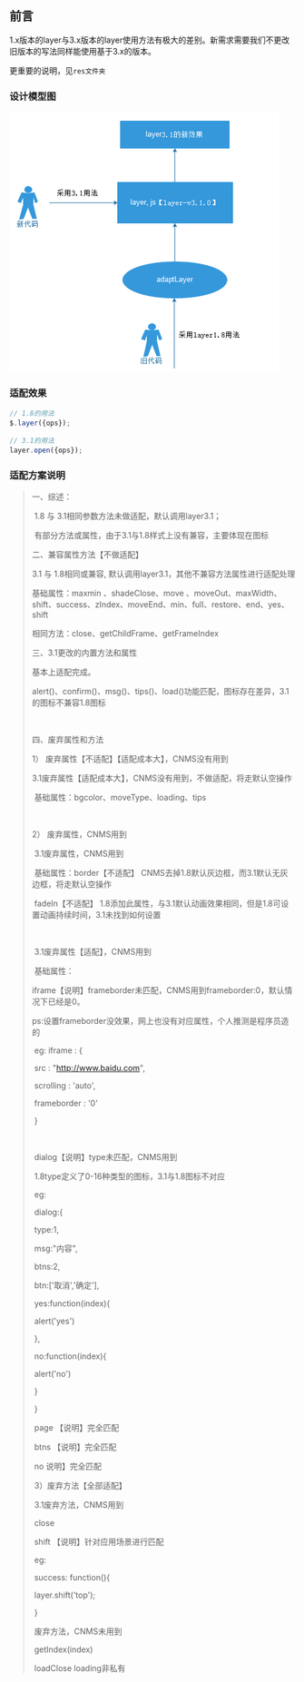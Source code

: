 ## 前言

1.x版本的layer与3.x版本的layer使用方法有极大的差别。新需求需要我们不更改旧版本的写法同样能使用基于3.x的版本。

更重要的说明，见`res文件夹`

###  设计模型图

![设计模型](.\res\img\system.png)

### 适配效果

```javascript
// 1.8的用法
$.layer({ops});
```



```javascript
// 3.1的用法
layer.open({ops});
```



### 适配方案说明

> 一、综述：
>
> ​        1.8 与 3.1相同参数方法未做适配，默认调用layer3.1；
>
> ​       有部分方法或属性，由于3.1与1.8样式上没有兼容，主要体现在图标
>
>  
>
> 二、兼容属性方法【不做适配】 
>
>   3.1 与 1.8相同或兼容, 默认调用layer3.1，其他不兼容方法属性进行适配处理
>
>   基础属性：maxmin 、shadeClose、move 、moveOut、maxWidth、shift、success、zIndex、moveEnd、min、full、restore、end、yes、shift
>
> 相同方法：close、getChildFrame、getFrameIndex
>
>  
>
> 三、3.1更改的内置方法和属性
>
>    基本上适配完成。
>
>  alert()、confirm()、msg()、tips()、load()功能匹配，图标存在差异，3.1的图标不兼容1.8图标
>
>  
>
> ​    
>
> 四、废弃属性和方法
>
> 1） 废弃属性【不适配】【适配成本大】，CNMS没有用到
>
> ​     3.1废弃属性【适配成本大】，CNMS没有用到，不做适配，将走默认空操作
>
> ​        基础属性：bgcolor、moveType、loading、tips
>
> ​          
>
>   2） 废弃属性，CNMS用到
>
> ​     3.1废弃属性，CNMS用到
>
> ​        基础属性：border【不适配】 CNMS去掉1.8默认灰边框，而3.1默认无灰边框，将走默认空操作          
>
> ​                  fadeIn【不适配】 1.8添加此属性，与3.1默认动画效果相同，但是1.8可设置动画持续时间，3.1未找到如何设置
>
> ​                                 
>
> ​     3.1废弃属性【适配】，CNMS用到
>
> ​        基础属性：
>
> iframe【说明】frameborder未匹配，CNMS用到frameborder:0，默认情况下已经是0。
>
> ​                           ps:设置frameborder没效果，网上也没有对应属性，个人推测是程序员造的
>
> ​                   eg:    iframe : {
>
> ​                                             src : "http://www.baidu.com",
>
> ​                                  scrolling : 'auto', 
>
> ​                                  frameborder : '0'                  
>
> ​                          }
>
> ​     
>
> ​              dialog【说明】type未匹配，CNMS用到
>
> ​                   1.8type定义了0-16种类型的图标，3.1与1.8图标不对应
>
> ​                   eg:
>
> ​                         dialog:{
>
> ​                                      type:1,
>
> ​                                           msg:"内容",
>
> ​                                           btns:2,
>
> ​                                           btn:['取消','确定'],
>
> ​                                           yes:function(index){
>
> ​                                                     alert('yes')
>
> ​                                           },
>
> ​                                           no:function(index){
>
> ​                                                     alert('no')
>
> ​                                           }
>
> ​                           }
>
> ​               page 【说明】完全匹配
>
>  
>
> ​               btns 【说明】完全匹配
>
>  
>
> ​               no    说明】完全匹配
>
> ​       3）废弃方法【全部适配】
>
> ​         3.1废弃方法，CNMS用到
>
> ​            close
>
> ​            shift 【说明】针对应用场景进行匹配
>
> ​            eg:
>
> ​                success: function(){
>
> ​                     layer.shift('top'); 
>
> ​                }
>
>  
>
> ​            废弃方法，CNMS未用到
>
> ​             getIndex(index) 
>
> ​             loadClose   loading非私有






